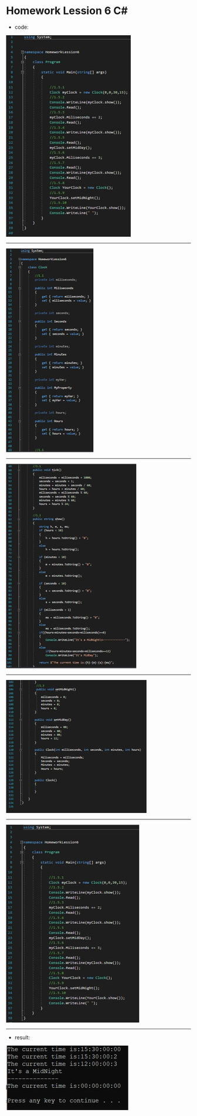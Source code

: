 # Homework Lession 6 C#

* code:

![picture](csharp1.JPG)

***

![picture](csharp2.JPG)

***

![picture](csharp3.JPG)

***

![picture](csharp4.JPG)

***

![picture](csharp5.JPG)

***
* result:

![picture](csharp6.JPG)

